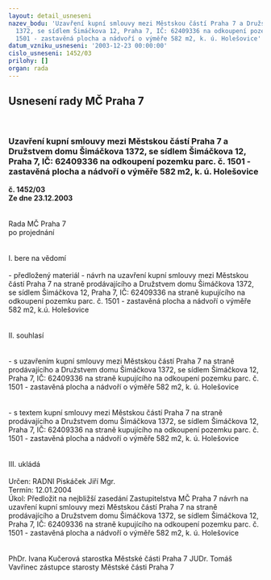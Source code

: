 ```yaml
---
layout: detail_usneseni
nazev_bodu: 'Uzavření kupní smlouvy mezi Městskou částí Praha 7 a Družstvem domu Šimáčkova
  1372, se sídlem Šimáčkova 12, Praha 7, IČ: 62409336 na odkoupení pozemku parc. č.
  1501 - zastavěná plocha a nádvoří o výměře 582 m2, k. ú. Holešovice'
datum_vzniku_usneseni: '2003-12-23 00:00:00'
cislo_usneseni: 1452/03
prilohy: []
organ: rada
---
```

<div id="ucUsn_pList" class="usn">
	<span><h2>Usnesení rady MČ Praha 7 </h2>
<br></span><div class="standBody">
<span><h3>Uzavření kupní smlouvy mezi Městskou částí Praha 7 a Družstvem domu Šimáčkova 1372, se sídlem Šimáčkova 12, Praha 7, IČ: 62409336 na odkoupení pozemku parc. č. 1501 - zastavěná plocha a nádvoří o výměře 582 m2, k. ú. Holešovice</h3></span><div class="center">
		<strong>č. 1452/03</strong><br>
	</div>
<div class="center">
		<strong>Ze dne 23.12.2003</strong><br><br>
	</div>
<br>Rada MČ Praha 7<br>po projednání<br><br><br>I.	bere na vědomí<br><br> - předložený materiál - návrh na uzavření kupní smlouvy mezi Městskou částí Praha 7 na straně prodávajícího a Družstvem domu Šimáčkova 1372, se sídlem Šimáčkova 12, Praha 7, IČ: 62409336 na straně kupujícího na odkoupení pozemku parc. č. 1501 - zastavěná plocha a nádvoří o výměře 582 m2, k.ú. Holešovice <br><br><br>II.	souhlasí <br><br><br>- s uzavřením kupní smlouvy mezi Městskou částí Praha 7 na straně prodávajícího a Družstvem domu Šimáčkova 1372, se sídlem Šimáčkova 12, Praha 7, IČ: 62409336 na straně kupujícího na odkoupení pozemku parc. č. 1501 - zastavěná plocha a nádvoří o výměře 582 m2, k. ú. Holešovice<br><br><br>- s textem kupní smlouvy mezi Městskou částí Praha 7 na straně prodávajícího a Družstvem domu Šimáčkova 1372, se sídlem Šimáčkova 12, Praha 7, IČ: 62409336 na straně kupujícího na odkoupení pozemku parc. č. 1501 - zastavěná plocha a nádvoří o výměře 582 m2, k. ú. Holešovice<br><br><br>III.	ukládá <br><br>Určen:	RADNI Piskáček Jiří Mgr.<br>Termín: 12.01.2004<br>Úkol:	Předložit na nejbližší zasedání Zastupitelstva MČ Praha 7 návrh na uzavření kupní smlouvy mezi Městskou částí Praha 7 na straně prodávajícího a Družstvem domu Šimáčkova 1372, se sídlem Šimáčkova 12, Praha 7, IČ: 62409336 na straně kupujícího na odkoupení pozemku parc. č. 1501 - zastavěná plocha a nádvoří o výměře 582 m2, k. ú. Holešovice<br> <br> 	<br>PhDr. Ivana Kučerová starostka Městské části Praha 7	 JUDr. Tomáš Vavřinec zástupce starosty Městské části Praha 7<br>	<br><br>
</div>
</div>